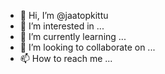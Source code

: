 - 👋 Hi, I’m @jaatopkittu
- 👀 I’m interested in ...
- 🌱 I’m currently learning ...
- 💞️ I’m looking to collaborate on ...
- 📫 How to reach me ...

<!---
jaatopkittu/jaatopkittu is a ✨ special ✨ repository because its `README.md` (this file) appears on your GitHub profile.
You can click the Preview link to take a look at your changes.
--->

